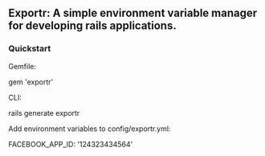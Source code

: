 ## Exportr: A simple environment variable manager for developing rails applications.

### Quickstart

Gemfile:

gem 'exportr'

CLI:

rails generate exportr

Add environment variables to config/exportr.yml:

FACEBOOK_APP_ID: '124323434564'